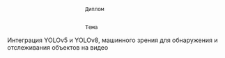                              Диплом


                             Тема  
Интеграция YOLOv5 и YOLOv8, машинного зрения для обнаружения и отслеживания объектов на видео  
 


